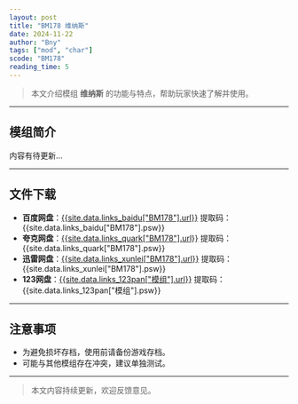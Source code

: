 ```yaml
---
layout: post
title: "BM178 维纳斯"
date: 2024-11-22
author: "Bny"
tags: ["mod", "char"]
scode: "BM178"
reading_time: 5
---
```


> 本文介绍模组 **维纳斯** 的功能与特点，帮助玩家快速了解并使用。

---

## 模组简介

内容有待更新...

---

## 文件下载
- **百度网盘**：[{{site.data.links_baidu["BM178"].url}}]({{site.data.links_baidu["BM178"].url}}) 提取码：{{site.data.links_baidu["BM178"].psw}}
- **夸克网盘**：[{{site.data.links_quark["BM178"].url}}]({{site.data.links_quark["BM178"].url}}) 提取码：{{site.data.links_quark["BM178"].psw}}
- **迅雷网盘**：[{{site.data.links_xunlei["BM178"].url}}]({{site.data.links_xunlei["BM178"].url}}) 提取码：{{site.data.links_xunlei["BM178"].psw}}
- **123网盘**：[{{site.data.links_123pan["模组"].url}}]({{site.data.links_123pan["模组"].url}}) 提取码：{{site.data.links_123pan["模组"].psw}}

---

## 注意事项
- 为避免损坏存档，使用前请备份游戏存档。
- 可能与其他模组存在冲突，建议单独测试。

---

> 本文内容持续更新，欢迎反馈意见。

